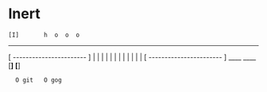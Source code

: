 # Inert
    [I]       h  o  o  o
----------------------------

[ ----------------------- ]
|                         |
|                         |
|                         |
|                         |
|                         |
|                         |
[ ----------------------- ]
      ____       ____
     [____]     [____]



      O git   O gog
